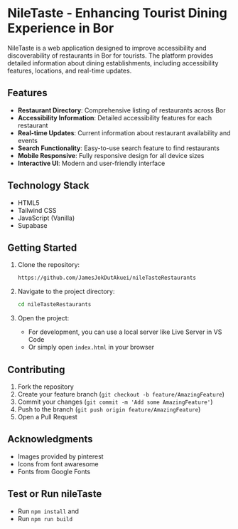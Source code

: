 # NileTaste - Enhancing Tourist Dining Experience in Bor

NileTaste is a web application designed to improve accessibility and discoverability of restaurants in Bor for tourists. The platform provides detailed information about dining establishments, including accessibility features, locations, and real-time updates.

## Features

- **Restaurant Directory**: Comprehensive listing of restaurants across Bor
- **Accessibility Information**: Detailed accessibility features for each restaurant
- **Real-time Updates**: Current information about restaurant availability and events
- **Search Functionality**: Easy-to-use search feature to find restaurants
- **Mobile Responsive**: Fully responsive design for all device sizes
- **Interactive UI**: Modern and user-friendly interface

## Technology Stack

- HTML5
- Tailwind CSS
- JavaScript (Vanilla)
- Supabase

## Getting Started

1. Clone the repository:
   ```bash
   https://github.com/JamesJokDutAkuei/nileTasteRestaurants
   ```

2. Navigate to the project directory:
   ```bash
   cd nileTasteRestaurants
   ```

3. Open the project:
   - For development, you can use a local server like Live Server in VS Code
   - Or simply open `index.html` in your browser

## Contributing

1. Fork the repository
2. Create your feature branch (`git checkout -b feature/AmazingFeature`)
3. Commit your changes (`git commit -m 'Add some AmazingFeature'`)
4. Push to the branch (`git push origin feature/AmazingFeature`)
5. Open a Pull Request

## Acknowledgments

- Images provided by pinterest
- Icons from font awaresome
- Fonts from Google Fonts

## Test or Run nileTaste

- Run `npm install` and
- Run `npm run build`
